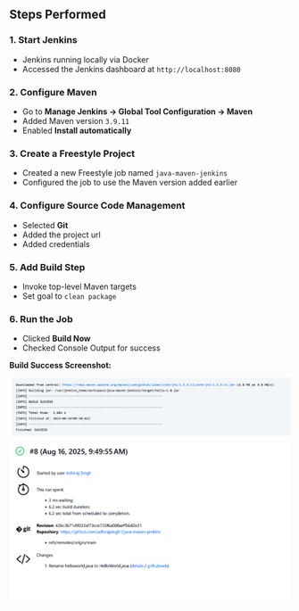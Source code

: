 ## Steps Performed

### 1. Start Jenkins
- Jenkins running locally via Docker  
- Accessed the Jenkins dashboard at `http://localhost:8080`

### 2. Configure Maven
- Go to **Manage Jenkins → Global Tool Configuration → Maven**  
- Added Maven version `3.9.11`  
- Enabled **Install automatically**

### 3. Create a Freestyle Project
- Created a new Freestyle job named `java-maven-jenkins`  
- Configured the job to use the Maven version added earlier  

### 4. Configure Source Code Management
- Selected **Git**  
- Added the project url
- Added credentials 

### 5. Add Build Step
- Invoke top-level Maven targets  
- Set goal to `clean package`  

### 6. Run the Job
- Clicked **Build Now**  
- Checked Console Output for success  

**Build Success Screenshot:**  

![Build Success](images/build-success.png)
![Build Success](images/build-success2.png)